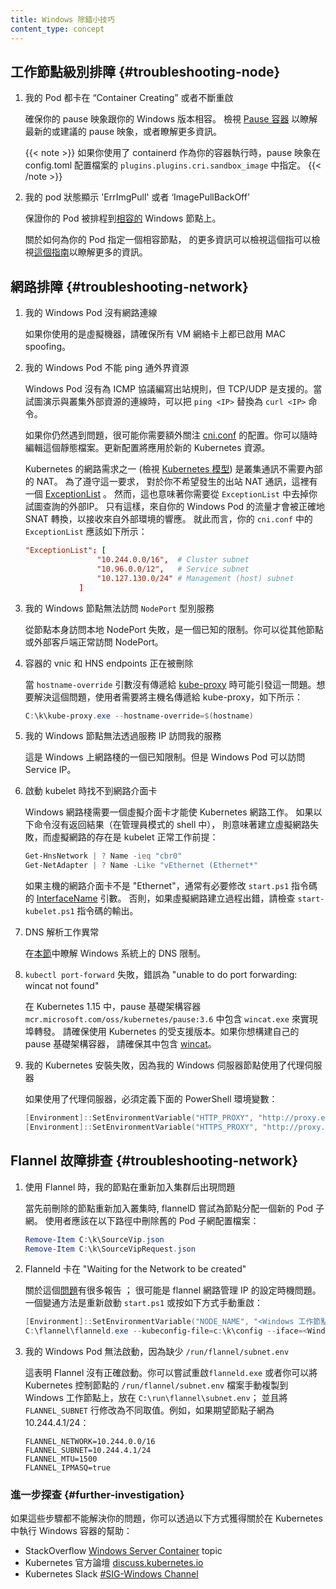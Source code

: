 ```yaml
---
title: Windows 除錯小技巧
content_type: concept
---
```

<!--
title: Windows debugging tips
content_type: concept
-->
<!-- overview -->

<!-- body -->
<!-- 
## Node-level troubleshooting {#troubleshooting-node}

1. My Pods are stuck at "Container Creating" or restarting over and over

   Ensure that your pause image is compatible with your Windows OS version.
   See [Pause container](/docs/setup/production-environment/windows/intro-windows-in-kubernetes#pause-container)
   to see the latest / recommended pause image and/or get more information.

   {{< note >}}
   If using containerd as your container runtime the pause image is specified in the
   `plugins.plugins.cri.sandbox_image` field of the of config.toml configration file.
   {{< /note >}}
-->
## 工作節點級別排障 {#troubleshooting-node}

1. 我的 Pod 都卡在 “Container Creating” 或者不斷重啟

   確保你的 pause 映象跟你的 Windows 版本相容。
   檢視 [Pause 容器](zh/docs/setup/production-environment/windows/intro-windows-in-kubernetes#pause-container)
   以瞭解最新的或建議的 pause 映象，或者瞭解更多資訊。

   {{< note >}}
   如果你使用了 containerd 作為你的容器執行時，pause 映象在 config.toml 配置檔案的
   `plugins.plugins.cri.sandbox_image` 中指定。
   {{< /note >}}
<!-- 
2. My pods show status as `ErrImgPull` or `ImagePullBackOff`

   Ensure that your Pod is getting scheduled to a [compatable](https://docs.microsoft.com/virtualization/windowscontainers/deploy-containers/version-compatibility) Windows Node.

   More information on how to specify a compatable node for your Pod can be found in [this guide](/docs/setup/production-environment/windows/user-guide-windows-containers/#ensuring-os-specific-workloads-land-on-the-appropriate-container-host).
-->
2. 我的 pod 狀態顯示 'ErrImgPull' 或者 ‘ImagePullBackOff’

   保證你的 Pod 被排程到[相容的](https://docs.microsoft.com/virtualization/windowscontainers/deploy-containers/version-compatibility) Windows 節點上。

   關於如何為你的 Pod 指定一個相容節點，
   的更多資訊可以檢視這個指可以檢視[這個指南](/zh-cn/docs/setup/production-environment/windows/user-guide-windows-containers/#ensuring-os-specific-workloads-land-on-the-appropriate-container-host)以瞭解更多的資訊。
<!-- 
## Network troubleshooting {#troubleshooting-network}

1. My Windows Pods do not have network connectivity

   If you are using virtual machines, ensure that MAC spoofing is **enabled** on all
   the VM network adapter(s).
-->
## 網路排障 {#troubleshooting-network}

1. 我的 Windows Pod 沒有網路連線

   如果你使用的是虛擬機器，請確保所有 VM 網絡卡上都已啟用 MAC spoofing。
<!-- 
2. My Windows Pods cannot ping external resources

   Windows Pods do not have outbound rules programmed for the ICMP protocol. However,
   TCP/UDP is supported. When trying to demonstrate connectivity to resources
   outside of the cluster, substitute `ping <IP>` with corresponding
   `curl <IP>` commands.

   If you are still facing problems, most likely your network configuration in
   [cni.conf](https://github.com/Microsoft/SDN/blob/master/Kubernetes/flannel/l2bridge/cni/config/cni.conf)
   deserves some extra attention. You can always edit this static file. The
   configuration update will apply to any new Kubernetes resources.

   One of the Kubernetes networking requirements
   (see [Kubernetes model](/docs/concepts/cluster-administration/networking/)) is
   for cluster communication to occur without
   NAT internally. To honor this requirement, there is an
   [ExceptionList](https://github.com/Microsoft/SDN/blob/master/Kubernetes/flannel/l2bridge/cni/config/cni.conf#L20)
   for all the communication where you do not want outbound NAT to occur. However,
   this also means that you need to exclude the external IP you are trying to query
   from the `ExceptionList`. Only then will the traffic originating from your Windows
   pods be SNAT'ed correctly to receive a response from the outside world. In this
   regard, your `ExceptionList` in `cni.conf` should look as follows:

   ```conf
   "ExceptionList": [
                   "10.244.0.0/16",  # Cluster subnet
                   "10.96.0.0/12",   # Service subnet
                   "10.127.130.0/24" # Management (host) subnet
               ]
   ```
-->
2. 我的 Windows Pod 不能 ping 通外界資源

   Windows Pod 沒有為 ICMP 協議編寫出站規則，但 TCP/UDP 是支援的。當試圖演示與叢集外部資源的連線時，可以把 `ping <IP>` 替換為 `curl <IP>` 命令。

   如果你仍然遇到問題，很可能你需要額外關注
   [cni.conf](https://github.com/Microsoft/SDN/blob/master/Kubernetes/flannel/l2bridge/cni/config/cni.conf)
   的配置。你可以隨時編輯這個靜態檔案。更新配置將應用於新的 Kubernetes 資源。

   Kubernetes 的網路需求之一 (檢視 [Kubernetes 模型](/zh-cn/docs/concepts/cluster-administration/networking/)) 
   是叢集通訊不需要內部的 NAT。
   為了遵守這一要求， 對於你不希望發生的出站 NAT 通訊，這裡有一個
   [ExceptionList](https://github.com/Microsoft/SDN/blob/master/Kubernetes/flannel/l2bridge/cni/config/cni.conf#L20) 。
   然而，這也意味著你需要從 `ExceptionList` 中去掉你試圖查詢的外部IP。
   只有這樣，來自你的 Windows Pod 的流量才會被正確地 SNAT 轉換，以接收來自外部環境的響應。
   就此而言，你的 `cni.conf` 中的 `ExceptionList` 應該如下所示：

   ```conf
   "ExceptionList": [
                   "10.244.0.0/16",  # Cluster subnet
                   "10.96.0.0/12",   # Service subnet
                   "10.127.130.0/24" # Management (host) subnet
               ]
   ```
<!--  
3. My Windows node cannot access `NodePort` type Services

   Local NodePort access from the node itself fails. This is a known
   limitation. NodePort access works from other nodes or external clients.

4. vNICs and HNS endpoints of containers are being deleted

   This issue can be caused when the `hostname-override` parameter is not passed to
   [kube-proxy](/docs/reference/command-line-tools-reference/kube-proxy/). To resolve
   it, users need to pass the hostname to kube-proxy as follows:

   ```powershell
   C:\k\kube-proxy.exe --hostname-override=$(hostname)
   ```
-->
3. 我的 Windows 節點無法訪問 `NodePort` 型別服務

   從節點本身訪問本地 NodePort 失敗，是一個已知的限制。你可以從其他節點或外部客戶端正常訪問 NodePort。

4. 容器的 vnic 和 HNS endpoints 正在被刪除

   當 `hostname-override` 引數沒有傳遞給 [kube-proxy](/zh-cn/docs/reference/command-line-tools-reference/kube-proxy/)
   時可能引發這一問題。想要解決這個問題，使用者需要將主機名傳遞給 kube-proxy，如下所示：

   ```powershell
   C:\k\kube-proxy.exe --hostname-override=$(hostname)
   ```
<!-- 
5. My Windows node cannot access my services using the service IP

   This is a known limitation of the networking stack on Windows. However, Windows Pods can access the Service IP.

6. No network adapter is found when starting the kubelet

   The Windows networking stack needs a virtual adapter for Kubernetes networking to work.
   If the following commands return no results (in an admin shell),
   virtual network creation — a necessary prerequisite for the kubelet to work — has failed:

   ```powershell
   Get-HnsNetwork | ? Name -ieq "cbr0"
   Get-NetAdapter | ? Name -Like "vEthernet (Ethernet*"
   ```

   Often it is worthwhile to modify the [InterfaceName](https://github.com/microsoft/SDN/blob/master/Kubernetes/flannel/start.ps1#L7) parameter of the start.ps1 script,
   in cases where the host's network adapter isn't "Ethernet".
   Otherwise, consult the output of the `start-kubelet.ps1` script to see if there are errors during virtual network creation.
-->
5. 我的 Windows 節點無法透過服務 IP 訪問我的服務

   這是 Windows 上網路棧的一個已知限制。但是 Windows Pod 可以訪問 Service IP。

6. 啟動 kubelet 時找不到網路介面卡

   Windows 網路棧需要一個虛擬介面卡才能使 Kubernetes 網路工作。
   如果以下命令沒有返回結果（在管理員模式的 shell 中），
   則意味著建立虛擬網路失敗，而虛擬網路的存在是 kubelet 正常工作前提：

   ```powershell
   Get-HnsNetwork | ? Name -ieq "cbr0"
   Get-NetAdapter | ? Name -Like "vEthernet (Ethernet*"
   ```

   如果主機的網路介面卡不是 "Ethernet"，通常有必要修改 `start.ps1` 指令碼的
   [InterfaceName](https://github.com/microsoft/SDN/blob/master/Kubernetes/flannel/start.ps1#L7) 引數。
   否則，如果虛擬網路建立過程出錯，請檢查 `start-kubelet.ps1` 指令碼的輸出。
<!--    
7. DNS resolution is not properly working

   Check the DNS limitations for Windows in this [section](#dns-limitations).

8. `kubectl port-forward` fails with "unable to do port forwarding: wincat not found"

   This was implemented in Kubernetes 1.15 by including `wincat.exe` in the pause infrastructure container `mcr.microsoft.com/oss/kubernetes/pause:3.6`.
   Be sure to use a supported version of Kubernetes.
   If you would like to build your own pause infrastructure container be sure to include [wincat](https://github.com/kubernetes/kubernetes/tree/master/build/pause/windows/wincat).
-->
7. DNS 解析工作異常

   在[本節](#dns-limitations)中瞭解 Windows 系統上的 DNS 限制。

8. `kubectl port-forward` 失敗，錯誤為 "unable to do port forwarding: wincat not found"

   在 Kubernetes 1.15 中，pause 基礎架構容器 `mcr.microsoft.com/oss/kubernetes/pause:3.6`
   中包含 `wincat.exe` 來實現埠轉發。
   請確保使用 Kubernetes 的受支援版本。如果你想構建自己的 pause 基礎架構容器，
   請確保其中包含 [wincat](https://github.com/kubernetes/kubernetes/tree/master/build/pause/windows/wincat)。
<!--   
9. My Kubernetes installation is failing because my Windows Server node is behind a proxy

   If you are behind a proxy, the following PowerShell environment variables must be defined:

   ```PowerShell
   [Environment]::SetEnvironmentVariable("HTTP_PROXY", "http://proxy.example.com:80/", [EnvironmentVariableTarget]::Machine)
   [Environment]::SetEnvironmentVariable("HTTPS_PROXY", "http://proxy.example.com:443/", [EnvironmentVariableTarget]::Machine)
   ```
-->
9. 我的 Kubernetes 安裝失敗，因為我的 Windows 伺服器節點使用了代理伺服器

   如果使用了代理伺服器，必須定義下面的 PowerShell 環境變數：

   ```PowerShell
   [Environment]::SetEnvironmentVariable("HTTP_PROXY", "http://proxy.example.com:80/", [EnvironmentVariableTarget]::Machine)
   [Environment]::SetEnvironmentVariable("HTTPS_PROXY", "http://proxy.example.com:443/", [EnvironmentVariableTarget]::Machine)
   ```
<!-- 
### Flannel troubleshooting

1. With Flannel, my nodes are having issues after rejoining a cluster

   Whenever a previously deleted node is being re-joined to the cluster, flannelD
   tries to assign a new pod subnet to the node. Users should remove the old pod
   subnet configuration files in the following paths:

   ```powershell
   Remove-Item C:\k\SourceVip.json
   Remove-Item C:\k\SourceVipRequest.json
   ```
-->
## Flannel 故障排查 {#troubleshooting-network}

1. 使用 Flannel 時，我的節點在重新加入集群后出現問題

   當先前刪除的節點重新加入叢集時, flannelD 嘗試為節點分配一個新的 Pod 子網。
   使用者應該在以下路徑中刪除舊的 Pod 子網配置檔案：

   ```powershell
   Remove-Item C:\k\SourceVip.json
   Remove-Item C:\k\SourceVipRequest.json
   ```
<!-- 
2. Flanneld is stuck in "Waiting for the Network to be created"

   There are numerous reports of this [issue](https://github.com/coreos/flannel/issues/1066);
   most likely it is a timing issue for when the management IP of the flannel network is set.
   A workaround is to relaunch `start.ps1` or relaunch it manually as follows:

   ```powershell
   [Environment]::SetEnvironmentVariable("NODE_NAME", "<Windows_Worker_Hostname>")
   C:\flannel\flanneld.exe --kubeconfig-file=c:\k\config --iface=<Windows_Worker_Node_IP> --ip-masq=1 --kube-subnet-mgr=1
   ```
-->
2. Flanneld 卡在 "Waiting for the Network to be created"

   關於這個[問題](https://github.com/coreos/flannel/issues/1066)有很多報告 ；
   很可能是 flannel 網路管理 IP 的設定時機問題。
   一個變通方法是重新啟動 `start.ps1` 或按如下方式手動重啟：

   ```powershell
   [Environment]::SetEnvironmentVariable("NODE_NAME", "<Windows 工作節點主機名>")
   C:\flannel\flanneld.exe --kubeconfig-file=c:\k\config --iface=<Windows 工作節點 IP> --ip-masq=1 --kube-subnet-mgr=1
   ```
<!-- 
3. My Windows Pods cannot launch because of missing `/run/flannel/subnet.env`

   This indicates that Flannel didn't launch correctly. You can either try
   to restart `flanneld.exe` or you can copy the files over manually from
   `/run/flannel/subnet.env` on the Kubernetes master to `C:\run\flannel\subnet.env`
   on the Windows worker node and modify the `FLANNEL_SUBNET` row to a different
   number. For example, if node subnet 10.244.4.1/24 is desired:

   ```env
   FLANNEL_NETWORK=10.244.0.0/16
   FLANNEL_SUBNET=10.244.4.1/24
   FLANNEL_MTU=1500
   FLANNEL_IPMASQ=true
   ```
-->
3. 我的 Windows Pod 無法啟動，因為缺少 `/run/flannel/subnet.env`

   這表明 Flannel 沒有正確啟動。你可以嘗試重啟`flanneld.exe` 或者你可以將 Kubernetes 控制節點的
   `/run/flannel/subnet.env` 檔案手動複製到 Windows 工作節點上，放在 `C:\run\flannel\subnet.env`；
   並且將 `FLANNEL_SUBNET` 行修改為不同取值。例如，如果期望節點子網為 10.244.4.1/24：

   ```env
   FLANNEL_NETWORK=10.244.0.0/16
   FLANNEL_SUBNET=10.244.4.1/24
   FLANNEL_MTU=1500
   FLANNEL_IPMASQ=true
   ```
<!-- 
### Further investigation

If these steps don't resolve your problem, you can get help running Windows containers on Windows nodes in Kubernetes through:

* StackOverflow [Windows Server Container](https://stackoverflow.com/questions/tagged/windows-server-container) topic
* Kubernetes Official Forum [discuss.kubernetes.io](https://discuss.kubernetes.io/)
* Kubernetes Slack [#SIG-Windows Channel](https://kubernetes.slack.com/messages/sig-windows)
-->
### 進一步探查   {#further-investigation}

如果這些步驟都不能解決你的問題，你可以透過以下方式獲得關於在 Kubernetes 中執行 Windows 容器的幫助：

* StackOverflow [Windows Server Container](https://stackoverflow.com/questions/tagged/windows-server-container) topic
* Kubernetes 官方論壇 [discuss.kubernetes.io](https://discuss.kubernetes.io/)
* Kubernetes Slack [#SIG-Windows Channel](https://kubernetes.slack.com/messages/sig-windows)
